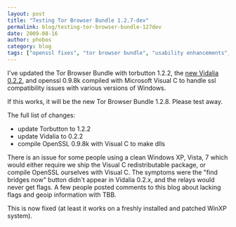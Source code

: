 ```yaml
---
layout: post
title: "Testing Tor Browser Bundle 1.2.7-dev"
permalink: blog/testing-tor-browser-bundle-127dev
date: 2009-08-16
author: phobos
category: blog
tags: ["openssl fixes", "tor browser bundle", "usability enhancements", "vidalia releases"]
---
```


I've updated the Tor Browser Bundle with torbutton 1.2.2, the [new Vidalia 0.2.2](//blog.torproject.org/blog/vidalia-022-released), and openssl 0.9.8k compiled with Microsoft Visual C to handle ssl compatibility issues with various versions of Windows.

If this works, it will be the new Tor Browser Bundle 1.2.8. Please test away.

The full list of changes:

- update Torbutton to 1.2.2
- update Vidalia to 0.2.2
- compile OpenSSL 0.9.8k with Visual C to make dlls

There is an issue for some people using a clean Windows XP, Vista, 7 which would either require we ship the Visual C redistributable package, or compile OpenSSL ourselves with Visual C. The symptoms were the "find bridges now" button didn't appear in Vidalia 0.2.x, and the relays would never get flags. A few people posted comments to this blog about lacking flags and geoip information with TBB.

This is now fixed (at least it works on a freshly installed and patched WinXP system).


